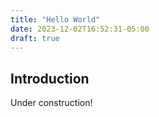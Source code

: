 ```yaml
---
title: "Hello World"
date: 2023-12-02T16:52:31-05:00
draft: true
---
```


## Introduction

Under construction!